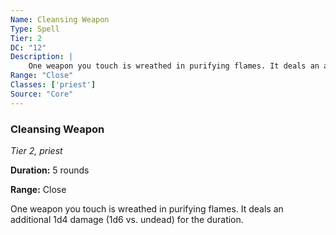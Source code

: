 ```yaml
---
Name: Cleansing Weapon
Type: Spell
Tier: 2
DC: "12"
Description: |
    One weapon you touch is wreathed in purifying flames. It deals an additional 1d4 damage (1d6 vs. undead) for the duration.Duration: "5 rounds"
Range: "Close"
Classes: ['priest']
Source: "Core"
---
```


### Cleansing Weapon

_Tier 2, priest_

**Duration:** 5 rounds

**Range:** Close

One weapon you touch is wreathed in purifying flames. It deals an additional 1d4 damage (1d6 vs. undead) for the duration.

